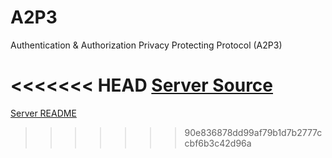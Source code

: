 A2P3
====

Authentication &amp; Authorization Privacy Protecting Protocol (A2P3)

<<<<<<< HEAD
[Server Source](https://github.com/dickhardt/A2P3/tree/master/server)
=======
[Server README](./server/README.md)
>>>>>>> 90e836878dd99af79b1d7b2777ccbf6b3c42d96a
